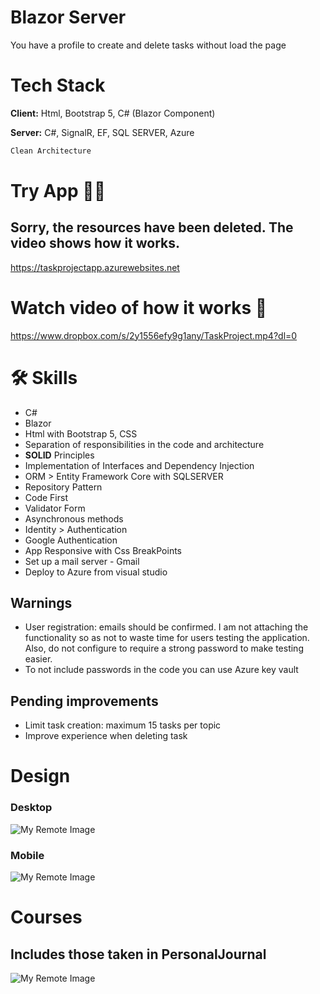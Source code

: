 # Blazor Server
You have a profile to create and delete tasks without load the page
# Tech Stack

**Client:** Html, Bootstrap 5, C# (Blazor Component)

**Server:** C#, SignalR, EF, SQL SERVER, Azure

```bash
Clean Architecture
```
# Try App 👩‍💻
## Sorry, the resources have been deleted. The video shows how it works.
https://taskprojectapp.azurewebsites.net


# Watch video of how it works 🎥

https://www.dropbox.com/s/2y1556efy9g1any/TaskProject.mp4?dl=0

# 🛠 Skills
* C#
* Blazor
* Html with Bootstrap 5, CSS
* Separation of responsibilities in the code and architecture
* **SOLID** Principles
* Implementation of Interfaces and Dependency Injection
* ORM > Entity Framework Core with SQLSERVER
* Repository Pattern
* Code First
* Validator Form
* Asynchronous methods
* Identity > Authentication
* Google Authentication
* App Responsive with Css BreakPoints
* Set up a mail server - Gmail
* Deploy to Azure from visual studio

## Warnings
* User registration: emails should be confirmed. I am not attaching the functionality so as not to waste time for users testing the application. Also, do not configure to require a strong password to make testing easier.
* To not include passwords in the code you can use Azure key vault

## Pending improvements

* Limit task creation: maximum 15 tasks per topic
* Improve experience when deleting task

# Design
### Desktop
![My Remote Image](https://uc4ab218fec87bf4a7330e7f493c.previews.dropboxusercontent.com/p/thumb/ABsuTldOXW0yh92BwsdTHpCJgEhfGbkgfpaOMaJ8_LP80Nsm-kodquYXDRLZIjzzxdqy71EjvV3yCTiur9B3Pu2tSDbIHGK15gmuBbp2ZKz6bKNBLLynCAIIgfDWXE45aNcWIQTHvGwT-fjU1RU3jdqVl0zGanCbvWTew9yuM1BvKFi6tjMmum0OEtHnLqGaTyvBFXhQ63zyjaRjfQ5n42lYzzhG3yE0u21U44vIBwSAuc3k4Kkcz3Tztkg03QnpL81kfj7hYg4B6ukwgpMttoXOuwkgqDGrhi7f2eFHFDdx2P_wxsHRvvgceF26s96sKCsv8MIZFzAjjq3j2Bfi_ijpQECTMNvggC-EgSX0ej6woA2Tg1z5VgvS-2igoYeA5vK6l1Cnk1Xr-jPU8o0V3cS4YpmanZmJsn0XlDTYCixxsw/p.png)

### Mobile
![My Remote Image](https://uc92eff29c71704dbbc9e6576f25.previews.dropboxusercontent.com/p/thumb/ABvVabWObKbs5wvsNzpvuiAEl7GLX0nqRN51mgLU9XrggbT6X5ckaJY9rUKPk4p-0TS5zaqDSllb_w0K5DUWh_wAJjuk4VbnwmMC-J2fLi_4PCjxe9KGM_I5gPWJtfbutmahdKhvqf539Ede0kNSnd2589ro-imsHzUbmzmo5VeYaFt7kL1j6ichcFYe1AGywCNqZwFPPEv3HsxuPqzuKcxR9KytusIDseP2yXUuKbnbrteGfPD3WTS6Du-Bane0oebbrCXC_n7jCuR-oxLQr2Qt9V9lmDCTfSf419Am6oco89yxBwojh-beFVzg6khtMk_WWK6n7uk0ihVgc8H7IsoZoOYpCcx4-4YsFbSfaDLlPxpphrCGsSbPGgsAtAhKSAlX2PttwyqbwZ0bF98w-PJvH2OoR_CJ6yyX_gVlbJqRXA/p.png)

# Courses

## Includes those taken in PersonalJournal

![My Remote Image](https://uc434ffbbd6452dbdcf5fb6736c8.previews.dropboxusercontent.com/p/pdf_img/ABvHmy8ZOlJek1q-pBCBg7cNbgxltzCQSCsFMxjQYustKIsDVzCfsGYQ3sOL7jBzBgiXns6l6ajOu45J4D3_9Z1vVIgGVB0ZHibyJmx8d0KDw6OF_ti9IfS_VonoFYT-MGQcFAiAByljZTfkRl1Ps3qsuhOTocBb_VR_-RFNSovmsOyfcQPtv412e750dFLMyH20Jlc9w92P3h5X-42SAWzRfDxJAtImBza6hXDXeTvD3VyRBaroxOQbM7U_6lLIbsCg1n30Qtvt9XBbKJ8zA4GFuvbHaZ_XHHQ9yGRgq7kHQnC1UXpTH69yx2f86FAbfOKEZuYEOBloVjI3DeaoYASnR4uU7FinB9A3sObooj_Z0owu_uJfvVzvwDsRNCMvoI7RzvLYMFhS9DATH-jcK5Uh/p.png?page=0&scale_percent=0)
